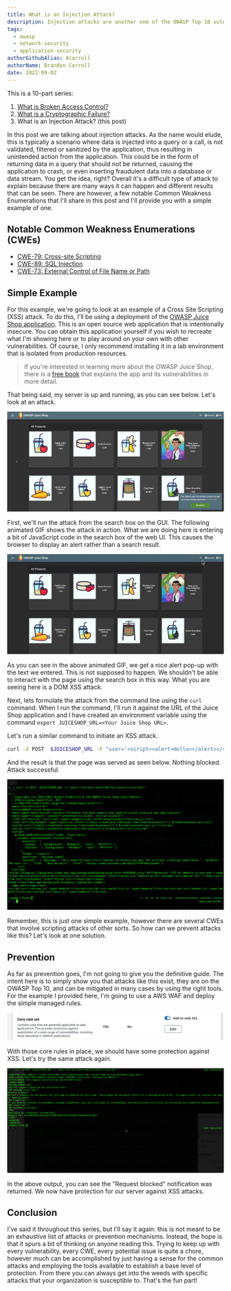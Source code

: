 ```yaml
---
title: What is an Injection Attack?
description: Injection attacks are another one of the OWASP Top 10 vulnerabilities and this articles explains what that involves and ways to migitate it.
tags:
  - owasp
  - network-security
  - application-security
authorGithubAlias: 8carroll
authorName: Brandon Carroll
date: 2022-09-02
---
```

This is a 10-part series:

1. [What is Broken Access Control?](/posts/owasp-top-10-defined/01-what-is-broken-access-control/)
2. [What is a Cryptographic Failure?](/posts/owasp-top-10-defined/02-what-is-a-cryptographic-failure/)
3. What is an Injection Attack? (this post)

In this post we are talking about injection attacks. As the name would elude, this is typically a scenario where data is injected into a query or a call, is not validated, filtered or sanitized by the application, thus resulting in unintended action from the application. This could be in the form of returning data in a query that should not be returned, causing the application to crash, or even inserting fraudulent data into a database or data stream. You get the idea, right? Overall it's a difficult type of attack to explain because there are many ways it can happen and different results that can be seen. There are however, a few notable Common Weakness Enumerations that I'll share in this post and I'll provide you with a simple example of one.

## Notable Common Weakness Enumerations (CWEs)

- [CWE-79: Cross-site Scripting](https://cwe.mitre.org/data/definitions/79.html)
- [CWE-89: SQL Injection](https://cwe.mitre.org/data/definitions/89.html)
- [CWE-73: External Control of File Name or Path](https://cwe.mitre.org/data/definitions/73.html.)

## Simple Example

For this example, we're going to look at an example of a Cross Site Scripting (XSS) attack. To do this, I'll be using a deployment of the [OWASP Juice Shop application](https://owasp.org/www-project-juice-shop/). This is an open source web application that is intentionally insecure. You can obtain this application yourself if you wish to recreate what I'm showing here or to play around on your own with other vulnerabilities. Of course, I only recommend installing it in a lab environment that is isolated from production resources. 

> If you're interested in learning more about the OWASP Juice Shop, there is a [free book](https://pwning.owasp-juice.shop/) that explains the app and its vulnerabilities in more detail.

That being said, my server is up and running, as you can see below. Let's look at an attack.

![A Screenshot of the OWASP Juice Shop UI](images/03-what-is-an-injection-attack-01.png)

First, we'll run the attack from the search box on the GUI. The following animated GIF shows the attack in action. What we are doing here is entering a bit of JavaScript code in the search box of the web UI. This causes the browser to display an alert rather than a search result. 

![Animated GIF of an injection attack using OWASP Juice Box](images/03-what-is-an-injection-attack-03.gif)

As you can see in the above animated GIF, we get a nice alert pop-up with the text we entered. This is not supposed to happen. We shouldn't be able to interact with the page using the search box in this way. What you are seeing here is a DOM XSS attack.

Next, lets formulate the attack from the command line using the `curl` command. When I run the command, I'll run it against the URL of the Juice Shop application and I have created an environment variable using the command `export JUICESHOP_URL=<Your Juice Shop URL>`.

Let's run a similar command to initiate an XSS attack.

```bash
curl -X POST  $JUICESHOP_URL -F "user='<script><alert>Hello></alert></script>'"

```

And the result is that the page was served as seen below. Nothing blocked. Attack successful.

![Results of an XSS attack using CURL from the CLI](images/03-what-is-an-injection-attack-02.png)

Remember, this is just one simple example, however there are several CWEs that involve scripting attacks of other sorts. So how can we prevent attacks like this? Let's look at one solution.

## Prevention

As far as prevention goes, I'm not going to give you the definitive guide. The intent here is to simply show you that attacks like this exist, they are on the OWASP Top 10, and can be mitigated in many cases by using the right tools. For the example I provided here, I'm going to use a AWS WAF and deploy the simple managed rules.

![Adding Managed Rules to a Web ACL in AWS WAF](images/03-what-is-an-injection-attack-04.png)

With those core rules in place, we should have some protection against XSS. Let's try the same attack again.

![Output of an XSS attack from the CLI using CURL](images/03-what-is-an-injection-attack-05.png)

In the above output, you can see the "Request blocked" notification was returned. We now have protection for our server against XSS attacks. 

## Conclusion

I've said it throughout this series, but I'll say it again: this is not meant to be an exhaustive list of attacks or prevention mechanisms. Instead, the hope is that it spurs a bit of thinking on anyone reading this. Trying to keep up with every vulnerability, every CWE, every potential issue is quite a chore, however much can be accomplished by just having a sense for the common attacks and employing the tools available to establish a base level of protection. From there you can always get into the weeds with specific attacks that your organization is susceptible to. That's the fun part!  
